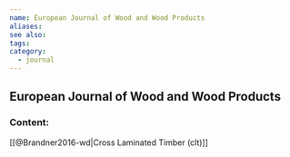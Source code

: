```yaml
---
name: European Journal of Wood and Wood Products
aliases:
see also:
tags:
category:
  - journal
---
```


## European Journal of Wood and Wood Products

### Content:
[[@Brandner2016-wd|Cross Laminated Timber (clt)]]